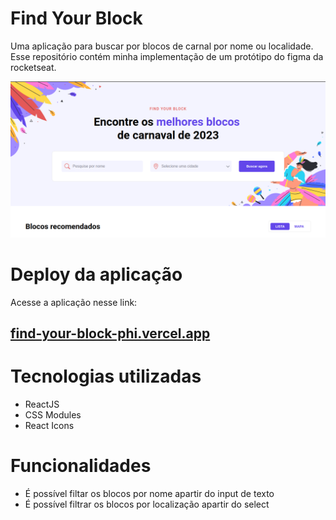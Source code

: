 # Find Your Block

Uma aplicação para buscar por blocos de carnal por nome ou localidade. Esse repositório contém minha implementação de um protótipo do figma da rocketseat.

<img src="./images/app-screenshot.png" alt="Imagem da aplicação funcionando">

# Deploy da aplicação

Acesse a aplicação nesse link:

## [find-your-block-phi.vercel.app](https://find-your-block-phi.vercel.app)

# Tecnologias utilizadas

- ReactJS
- CSS Modules
- React Icons

# Funcionalidades

- É possível filtar os blocos por nome apartir do input de texto
- É possível filtrar os blocos por localização apartir do select
